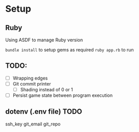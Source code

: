 # Setup

## Ruby
Using ASDF to manage Ruby version

`bundle install` to setup gems as required
`ruby app.rb` to run 


## TODO:
- [ ] Wrapping edges
- [ ] Git commit printer
    - [ ] Shading instead of 0 or 1
- [ ] Persist game state between program execution

## dotenv (.env file) TODO
ssh_key
git_email
git_repo
